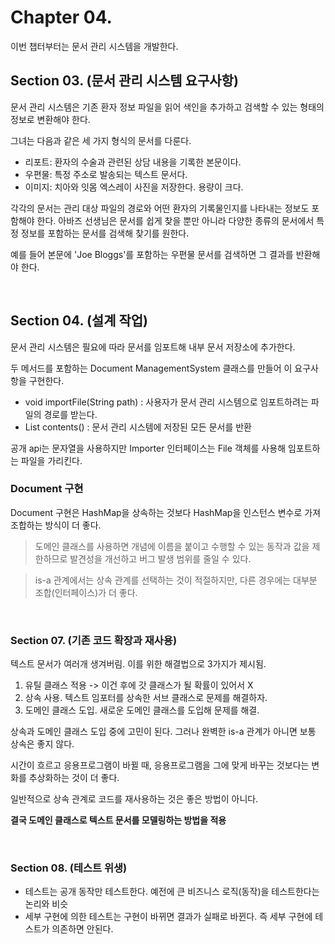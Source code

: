 # Chapter 04.

이번 챕터부터는 문서 관리 시스템을 개발한다.

## Section 03. (문서 관리 시스템 요구사항)

문서 관리 시스템은 기존 환자 정보 파일을 읽어 색인을 추가하고 검색할 수 있는 형태의 정보로 변환해야 한다.

그녀는 다음과 같은 세 가지 형식의 문서를 다룬다.

* 리포트: 환자의 수술과 관련된 상담 내용을 기록한 본문이다.
* 우편물: 특정 주소로 발송되는 텍스트 문서다.
* 이미지: 치아와 잇몸 엑스레이 사진을 저장한다. 용량이 크다.

각각의 문서는 관리 대상 파일의 경로와 어떤 환자의 기록물인지를 나타내는 정보도 포함해야 한다.
아바즈 선생님은 문서를 쉽게 찾을 뿐만 아니라 다양한 종류의 문서에서 특정 정보를 포함하는 문서를 검색해 찾기를 원한다.

예를 들어 본문에 'Joe Bloggs'를 포함하는 우편물 문서를 검색하면 그 결과를 반환해야 한다.

<br>

## Section 04. (설계 작업)

문서 관리 시스템은 필요에 따라 문서를 임포트해 내부 문서 저장소에 추가한다.

두 메서드를 포함하는 Document ManagementSystem 클래스를 만들어 이 요구사항을 구현한다.

* void importFile(String path) : 사용자가 문서 관리 시스템으로 임포트하려는 파일의 경로를 받는다.
* List<Document> contents() : 문서 관리 시스템에 저장된 모든 문서를 반환

공개 api는 문자열을 사용하지만  Importer 인터페이스는 File 객체를 사용해 임포트하는 파일을 가리킨다.

### Document 구현

Document 구현은 HashMap을 상속하는 것보다 HashMap을 인스턴스 변수로 가져 조합하는 방식이 더 좋다. 

> 도메인 클래스를 사용하면 개념에 이름을 붙이고 수행할 수 있는 동작과 값을 제한하므로 발견성을 개선하고 버그 발생 범위를 줄일 수 있다.

> is-a 관계에서는 상속 관계를 선택하는 것이 적절하지만, 다른 경우에는 대부분 조합(인터페이스)가 더 좋다.

<br>

### Section 07. (기존 코드 확장과 재사용)

텍스트 문서가 여러개 생겨버림. 이를 위한 해결법으로 3가지가 제시됨.

1. 유틸 클래스 적용 -> 이건 후에 갓 클래스가 될 확률이 있어서 X
2. 상속 사용. 텍스트 임포터를 상속한 서브 클래스로 문제를 해결하자.
3. 도메인 클래스 도입. 새로운 도메인 클래스를 도입해 문제를 해결.

상속과 도메인 클래스 도입 중에 고민이 된다. 그러나 완벽한 is-a 관계가 아니면 보통 상속은 좋지 않다.

시간이 흐르고 응용프로그램이 바뀔 때, 응용프로그램을 그에 맞게 바꾸는 것보다는 변화를 추상화하는 것이 더 좋다.

일반적으로 상속 관계로 코드를 재사용하는 것은 좋은 방법이 아니다.

__결국 도메인 클래스로 텍스트 문서를 모델링하는 방법을 적용__

<br>

### Section 08. (테스트 위생)

* 테스트는 공개 동작만 테스트한다. 예전에 큰 비즈니스 로직(동작)을 테스트한다는 논리와 비슷
* 세부 구현에 의한 테스트는 구현이 바뀌면 결과가 실패로 바뀐다. 즉 세부 구현에 테스트가 의존하면 안된다.